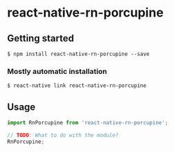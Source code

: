 # react-native-rn-porcupine

## Getting started

`$ npm install react-native-rn-porcupine --save`

### Mostly automatic installation

`$ react-native link react-native-rn-porcupine`

## Usage
```javascript
import RnPorcupine from 'react-native-rn-porcupine';

// TODO: What to do with the module?
RnPorcupine;
```
